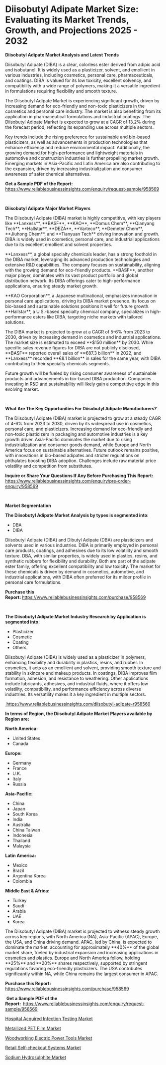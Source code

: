 <p><h1>Diisobutyl Adipate Market Size: Evaluating its Market Trends, Growth, and Projections 2025 - 2032</h1></p><p><strong>Diisobutyl Adipate Market Analysis and Latest Trends</strong></p>
<p><p>Diisobutyl Adipate (DIBA) is a clear, colorless ester derived from adipic acid and isobutanol. It is widely used as a plasticizer, solvent, and emollient in various industries, including cosmetics, personal care, pharmaceuticals, and coatings. DIBA is valued for its low toxicity, excellent solvency, and compatibility with a wide range of polymers, making it a versatile ingredient in formulations requiring flexibility and smooth texture.</p><p>The Diisobutyl Adipate Market is experiencing significant growth, driven by increasing demand for eco-friendly and non-toxic plasticizers in the cosmetics and personal care industry. The market is also benefiting from its application in pharmaceutical formulations and industrial coatings. The Diisobutyl Adipate Market is expected to grow at a CAGR of 13.2% during the forecast period, reflecting its expanding use across multiple sectors.</p><p>Key trends include the rising preference for sustainable and bio-based plasticizers, as well as advancements in production technologies that enhance efficiency and reduce environmental impact. Additionally, the growing demand for high-performance and lightweight materials in automotive and construction industries is further propelling market growth. Emerging markets in Asia-Pacific and Latin America are also contributing to the expansion, driven by increasing industrialization and consumer awareness of safer chemical alternatives.</p></p>
<p><strong>Get a Sample PDF of the Report:&nbsp;</strong> <a href="https://www.reliablebusinessinsights.com/enquiry/request-sample/958569?utm_campaign=2104&utm_medium=2&utm_source=Github&utm_content=ia&utm_term=26012025&utm_id=diisobutyl-adipate">https://www.reliablebusinessinsights.com/enquiry/request-sample/958569</a></p>
<p>&nbsp;</p>
<p><strong>Diisobutyl Adipate Major Market Players</strong></p>
<p><p>The Diisobutyl Adipate (DIBA) market is highly competitive, with key players like **Lanxess**, **BASF**, **KAO**, **Domus Chem**, **Qianyang Tech**, **Hallstar**, **DEZA**, **Varteco**, **Demeter Chem**, **Jiuhong Chem**, and **Tianyuan Tech** driving innovation and growth. DIBA is widely used in cosmetics, personal care, and industrial applications due to its excellent emollient and solvent properties.</p><p>**Lanxess**, a global specialty chemicals leader, has a strong foothold in the DIBA market, leveraging its advanced production technologies and extensive R&D capabilities. The company focuses on sustainability, aligning with the growing demand for eco-friendly products. **BASF**, another major player, dominates with its vast product portfolio and global distribution network. Its DIBA offerings cater to high-performance applications, ensuring steady market growth.</p><p>**KAO Corporation**, a Japanese multinational, emphasizes innovation in personal care applications, driving its DIBA market presence. Its focus on bio-based and sustainable solutions positions it well for future growth. **Hallstar**, a U.S.-based specialty chemical company, specializes in high-performance esters like DIBA, targeting niche markets with tailored solutions.</p><p>The DIBA market is projected to grow at a CAGR of 5-6% from 2023 to 2030, driven by increasing demand in cosmetics and industrial applications. The market size is estimated to exceed **$150 million** by 2030. While specific sales revenue figures for DIBA are not publicly disclosed, **BASF** reported overall sales of **€87.3 billion** in 2022, and **Lanxess** recorded **€8.1 billion** in sales for the same year, with DIBA contributing to their specialty chemicals segments.</p><p>Future growth will be fueled by rising consumer awareness of sustainable products and advancements in bio-based DIBA production. Companies investing in R&D and sustainability will likely gain a competitive edge in this evolving market.</p></p>
<p>&nbsp;</p>
<p><strong>What Are The Key Opportunities For Diisobutyl Adipate Manufacturers?</strong></p>
<p><p>The Diisobutyl Adipate (DIBA) market is projected to grow at a steady CAGR of 4-6% from 2023 to 2030, driven by its widespread use in cosmetics, personal care, and plasticizers. Increasing demand for eco-friendly and non-toxic plasticizers in packaging and automotive industries is a key growth driver. Asia-Pacific dominates the market due to rising industrialization and consumer goods demand, while Europe and North America focus on sustainable alternatives. Future outlook remains positive, with innovations in bio-based adipates and stricter regulations on phthalates boosting DIBA adoption. Challenges include raw material price volatility and competition from substitutes.</p></p>
<p><strong>Inquire or Share Your Questions If Any Before Purchasing This Report:</strong> <a href="https://www.reliablebusinessinsights.com/enquiry/pre-order-enquiry/958569?utm_campaign=2104&utm_medium=2&utm_source=Github&utm_content=ia&utm_term=26012025&utm_id=diisobutyl-adipate">https://www.reliablebusinessinsights.com/enquiry/pre-order-enquiry/958569</a></p>
<p>&nbsp;</p>
<p><strong>Market Segmentation</strong></p>
<p><strong>The Diisobutyl Adipate Market Analysis by types is segmented into:</strong></p>
<p><ul><li>DBA</li><li>DIBA</li></ul></p>
<p><p>Diisobutyl Adipate (DIBA) and Dibutyl Adipate (DBA) are plasticizers and solvents used in various industries. DIBA is primarily employed in personal care products, coatings, and adhesives due to its low volatility and smooth texture. DBA, with similar properties, is widely used in plastics, resins, and synthetic rubbers for flexibility and durability. Both are part of the adipate ester family, offering excellent compatibility and low toxicity. The market for these chemicals is driven by demand in cosmetics, automotive, and industrial applications, with DIBA often preferred for its milder profile in personal care formulations.</p></p>
<p><strong>Purchase this Report:&nbsp;</strong><a href="https://www.reliablebusinessinsights.com/purchase/958569?utm_campaign=2104&utm_medium=2&utm_source=Github&utm_content=ia&utm_term=26012025&utm_id=diisobutyl-adipate">https://www.reliablebusinessinsights.com/purchase/958569</a></p>
<p>&nbsp;</p>
<p><strong>The Diisobutyl Adipate Market Industry Research by Application is segmented into:</strong></p>
<p><ul><li>Plasticizer</li><li>Cosmetic</li><li>Coating</li><li>Others</li></ul></p>
<p><p>Diisobutyl Adipate (DIBA) is widely used as a plasticizer in polymers, enhancing flexibility and durability in plastics, resins, and rubber. In cosmetics, it acts as an emollient and solvent, providing smooth texture and stability in skincare and makeup products. In coatings, DIBA improves film formation, adhesion, and resistance to weathering. Other applications include lubricants, adhesives, and industrial fluids, where it offers low volatility, compatibility, and performance efficiency across diverse industries. Its versatility makes it a key ingredient in multiple sectors.</p></p>
<p><a href="https://www.reliablebusinessinsights.com/diisobutyl-adipate-r958569?utm_campaign=2104&utm_medium=2&utm_source=Github&utm_content=ia&utm_term=26012025&utm_id=diisobutyl-adipate">&nbsp;https://www.reliablebusinessinsights.com/diisobutyl-adipate-r958569</a></p>
<p><strong>In terms of Region, the Diisobutyl Adipate Market Players available by Region are:</strong></p>
<p>
    <p> <strong> North America: </strong>
        <ul>
            <li>United States</li>
            <li>Canada</li>
        </ul>
        </p> 
    <p> <strong> Europe: </strong>
        <ul>
            <li>Germany</li>
            <li>France</li>
            <li>U.K.</li>
            <li>Italy</li>
            <li>Russia</li>
        </ul>
        </p> 
    <p> <strong> Asia-Pacific: </strong>
        <ul>
            <li>China</li>
            <li>Japan</li>
            <li>South Korea</li>
            <li>India</li>
            <li>Australia</li>
            <li>China Taiwan</li>
            <li>Indonesia</li>
            <li>Thailand</li>
            <li>Malaysia</li>
        </ul>
        </p> 
    <p> <strong> Latin America: </strong>
        <ul>
            <li>Mexico</li>
            <li>Brazil</li>
            <li>Argentina Korea</li>
            <li>Colombia</li>
        </ul>
        </p> 
    <p> <strong> Middle East & Africa: </strong>
        <ul>
            <li>Turkey</li>
            <li>Saudi</li>
            <li>Arabia</li>
            <li>UAE</li>
            <li>Korea</li>
        </ul>
    </p>
    </p>
<p><p>The Diisobutyl Adipate (DIBA) market is projected to witness steady growth across key regions, with North America (NA), Asia-Pacific (APAC), Europe, the USA, and China driving demand. APAC, led by China, is expected to dominate the market, accounting for approximately **40%** of the global market share, fueled by industrial expansion and increasing applications in cosmetics and plastics. Europe and North America follow, holding **25%** and **20%** shares respectively, supported by stringent regulations favoring eco-friendly plasticizers. The USA contributes significantly within NA, while China remains the largest consumer in APAC.</p></p>
<p><strong>Purchase this Report: </strong><a href="https://www.reliablebusinessinsights.com/purchase/958569?utm_campaign=2104&utm_medium=2&utm_source=Github&utm_content=ia&utm_term=26012025&utm_id=diisobutyl-adipate">https://www.reliablebusinessinsights.com/purchase/958569</a></p>
<p>&nbsp;<strong>Get a Sample PDF of the Report:&nbsp;&nbsp;</strong><a href="https://www.reliablebusinessinsights.com/enquiry/request-sample/958569?utm_campaign=2104&utm_medium=2&utm_source=Github&utm_content=ia&utm_term=26012025&utm_id=diisobutyl-adipate">https://www.reliablebusinessinsights.com/enquiry/request-sample/958569</a></p>
<p><strong></strong></p>
<p><p><a href="https://www.linkedin.com/pulse/hospital-acquired-infection-testing-market-analysis-2025-2032-w1fle?utm_campaign=2104&utm_medium=2&utm_source=Github&utm_content=ia&utm_term=26012025&utm_id=diisobutyl-adipate">Hospital Acquired Infection Testing Market</a></p><p><a href="https://github.com/gukenneth26571/Market-Research-Report-List-1/blob/main/metallized-pet-film-market.md?utm_campaign=2104&utm_medium=2&utm_source=Github&utm_content=ia&utm_term=26012025&utm_id=diisobutyl-adipate">Metallized PET Film Market</a></p><p><a href="https://www.linkedin.com/pulse/global-woodworking-electric-power-tools-nexus-sector-confluences-mnrce?utm_campaign=2104&utm_medium=2&utm_source=Github&utm_content=ia&utm_term=26012025&utm_id=diisobutyl-adipate">Woodworking Electric Power Tools Market</a></p><p><a href="https://www.linkedin.com/pulse/retail-self-checkout-systems-market-study-report-includinginformation-y799c?utm_campaign=2104&utm_medium=2&utm_source=Github&utm_content=ia&utm_term=26012025&utm_id=diisobutyl-adipate">Retail Self-checkout Systems Market</a></p><p><a href="https://github.com/stillsfloria19981/Market-Research-Report-List-1/blob/main/sodium-hydrosulphite-market.md?utm_campaign=2104&utm_medium=2&utm_source=Github&utm_content=ia&utm_term=26012025&utm_id=diisobutyl-adipate">Sodium Hydrosulphite Market</a></p></p>